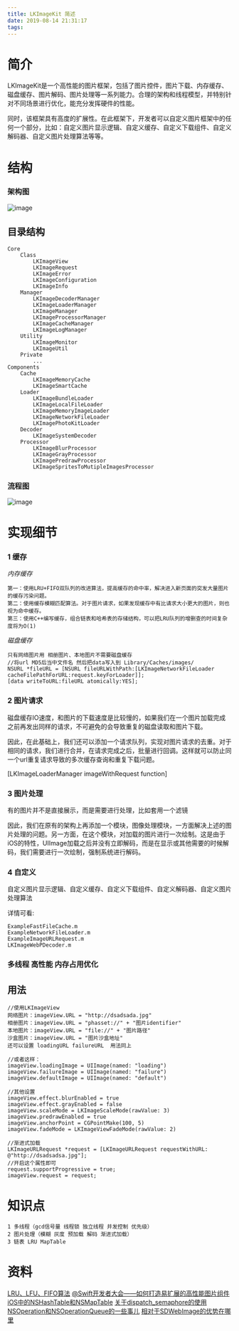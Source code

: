 ```yaml
---
title: LKImageKit 简述
date: 2019-08-14 21:31:17
tags:
---
```



 
# 简介   

LKImageKit是一个高性能的图片框架，包括了图片控件，图片下载、内存缓存、磁盘缓存、图片解码、图片处理等一系列能力。合理的架构和线程模型，并特别针对不同场景进行优化，能充分发挥硬件的性能。
   
同时，该框架具有高度的扩展性。在此框架下，开发者可以自定义图片框架中的任何一个部分，比如：自定义图片显示逻辑、自定义缓存、自定义下载组件、自定义解码器、自定义图片处理算法等等。

# 结构

### 架构图

![image](http://iostang.github.io/images/LKImageKit_architecture.png)

## 目录结构
   
    Core
        Class
            LKImageView
            LKImageRequest
            LKImageError
            LKImageConfiguration
            LKImageInfo
        Manager
            LKImageDecoderManager
            LKImageLoaderManager
            LKImageManager
            LKImageProcessorManager
            LKImageCacheManager
            LKImageLogManager
        Utility
            LKImageMonitor
            LKImageUtil
        Private
            ...
    Components
        Cache
            LKImageMemoryCache
            LKImageSmartCache
        Loader
            LKImageBundleLoader
            LKImageLocalFileLoader  
            LKImageMemoryImageLoader
            LKImageNetworkFileLoader
            LKImagePhotoKitLoader
        Decoder
            LKImageSystemDecoder
        Processor
            LKImageBlurProcessor
            LKImageGrayProcessor
            LKImagePredrawProcessor
            LKImageSpritesToMutipleImagesProcessor
### 流程图

![image](http://iostang.github.io/images/LKImageKit_flow.png)
       

# 实现细节

### 1 缓存

*内存缓存*
   
    第一：使用LRU+FIFO双队列的改进算法，提高缓存的命中率，解决进入新页面的突发大量图片的缓存污染问题。
    第二：使用缓存模糊匹配算法。对于图片请求，如果发现缓存中有比请求大小更大的图片，则也视为命中缓存。
    第三：使用C++编写缓存，组合链表和哈希表的存储结构，可以把LRU队列的增删查的时间复杂度将为O(1)

*磁盘缓存*

    只有网络图片用 相册图片、本地图片不需要磁盘缓存
    //将url MD5后当中文件名 然后把data写入到 Library/Caches/images/
    NSURL *fileURL = [NSURL fileURLWithPath:[LKImageNetworkFileLoader cacheFilePathForURL:request.keyForLoader]];
    [data writeToURL:fileURL atomically:YES];
      
### 2 图片请求

磁盘缓存IO速度，和图片的下载速度是比较慢的，如果我们在一个图片加载完成之前再发出同样的请求，不可避免的会导致重复的磁盘读取和图片下载。

因此，在此基础上，我们还可以添加一个请求队列，实现对图片请求的去重。对于相同的请求，我们进行合并，在请求完成之后，批量进行回调。这样就可以防止同一个url重复请求导致的多次缓存查询和重复下载问题。

[LKImageLoaderManager imageWithRequest function]


### 3 图片处理

有的图片并不是直接展示，而是需要进行处理，比如套用一个滤镜

因此，我们在原有的架构上再添加一个模块，图像处理模块，一方面解决上述的图片处理的问题。另一方面，在这个模块，对加载的图片进行一次绘制。这是由于iOS的特性，UIImage加载之后并没有立即解码，而是在显示或其他需要的时候解码，我们需要进行一次绘制，强制系统进行解码。

### 4 自定义

自定义图片显示逻辑、自定义缓存、自定义下载组件、自定义解码器、自定义图片处理算法

详情可看:
    
    ExampleFastFileCache.m
    ExampleNetworkFileLoader.m
    ExampleImageURLRequest.m
    LKImageWebPDecoder.m
    

### 多线程 高性能 内存占用优化



## 用法

    //使用LKImageView
    网络图片：imageView.URL = "http://dsadsada.jpg"
    相册图片：imageView.URL = "phasset://" + "图片identifier"
    本地图片：imageView.URL = "file://" + "图片路径"
    沙盒图片：imageView.URL = "图片沙盒地址"
    还可以设置 loadingURL failureURL  用法同上
        
    //或者这样：
    imageView.loadingImage = UIImage(named: "loading")
    imageView.failureImage = UIImage(named: "failure")
    imageView.defaultImage = UIImage(named: "default")
        
    //其他设置
    imageView.effect.blurEnabled = true
    imageView.effect.grayEnabled = false
    imageView.scaleMode = LKImageScaleMode(rawValue: 3)
    imageView.predrawEnabled = true
    imageView.anchorPoint = CGPointMake(100, 5)
    imageView.fadeMode = LKImageViewFadeMode(rawValue: 2)
    
    //渐进式加载
    LKImageURLRequest *request = [LKImageURLRequest requestWithURL: @"http://dsadsadsa.jpg"];
    //开启这个属性即可
    request.supportProgressive = true;
    imageView.request = request;


# 知识点

    1 多线程（gcd信号量 线程锁 独立线程 并发控制 优先级）
    2 图片处理（模糊 灰度 预加载 解码 渐进式加载）
    3 链表 LRU MapTable
    
    
    
# 资料
    
[LRU、LFU、FIFO算法](https://www.jianshu.com/p/2bed0e361b86)
[@Swift开发者大会——如何打造易扩展的高性能图片组件](https://zhuanlan.zhihu.com/p/26955368)
[iOS中的NSHashTable和NSMapTable](https://www.jianshu.com/p/dcd222900fa9)
[关于dispatch_semaphore的使用](http://www.cnblogs.com/snailHL/p/3906112.html)
[NSOperation和NSOperationQueue的一些事儿](https://www.jianshu.com/p/f5eddfe074fe)
[相对于SDWebImage的优势在哪里](https://github.com/Tencent/LKImageKit/issues/5)



